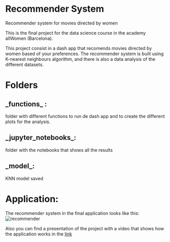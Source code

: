 # Recommender System
Recommender system for movies directed by women

This is the final project for the data science course in the academy allWomen (Barcelona).

This project consist in a dash app that recomends movies directed by women based of your preferences. The recommender system is built using K-nearest neighbours algorithm, and there is also a data analysis of the different datasets.

# Folders

## \_functions\_ : 
folder with different functions to run de dash app and to create the different plots for the analysis.

## \_jupyter\_notebooks\_:
folder with the notebooks that shows all the results

## \_model\_:
KNN model saved

# Application:
The recommender system in the final application looks like this:
![recommender](https://user-images.githubusercontent.com/75427185/116276910-4086d800-a785-11eb-8dc4-220efd453d62.jpg)

Also you can find a presentation of the project with a video that shows how the application works in the [link](https://www.canva.com/design/DAEb0ER1X2c/share/preview?token=s7slDXMTsoSr3TwQLPkNkQ&role=EDITOR&utm_content=DAEb0ER1X2c&utm_campaign=designshare&utm_medium=link&utm_source=sharebutton)


